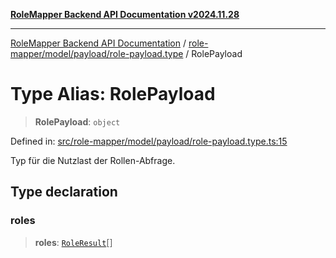 [**RoleMapper Backend API Documentation v2024.11.28**](../../../../../README.md)

***

[RoleMapper Backend API Documentation](../../../../../modules.md) / [role-mapper/model/payload/role-payload.type](../README.md) / RolePayload

# Type Alias: RolePayload

> **RolePayload**: `object`

Defined in: [src/role-mapper/model/payload/role-payload.type.ts:15](https://github.com/FlowCraft-AG/RoleMapper/blob/c1dd70009b43cf6900b6bde6d6bd8b801c1074ab/backend/src/role-mapper/model/payload/role-payload.type.ts#L15)

Typ für die Nutzlast der Rollen-Abfrage.

## Type declaration

### roles

> **roles**: [`RoleResult`](RoleResult.md)[]
